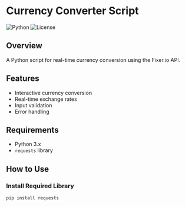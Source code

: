 # Currency Converter Script

![Python](https://img.shields.io/badge/Python-3.x-blue)
![License](https://img.shields.io/badge/License-MIT-green)

## Overview
A Python script for real-time currency conversion using the Fixer.io API.

## Features
- Interactive currency conversion
- Real-time exchange rates
- Input validation
- Error handling

## Requirements
- Python 3.x
- `requests` library

## How to Use

### Install Required Library
```bash
pip install requests
